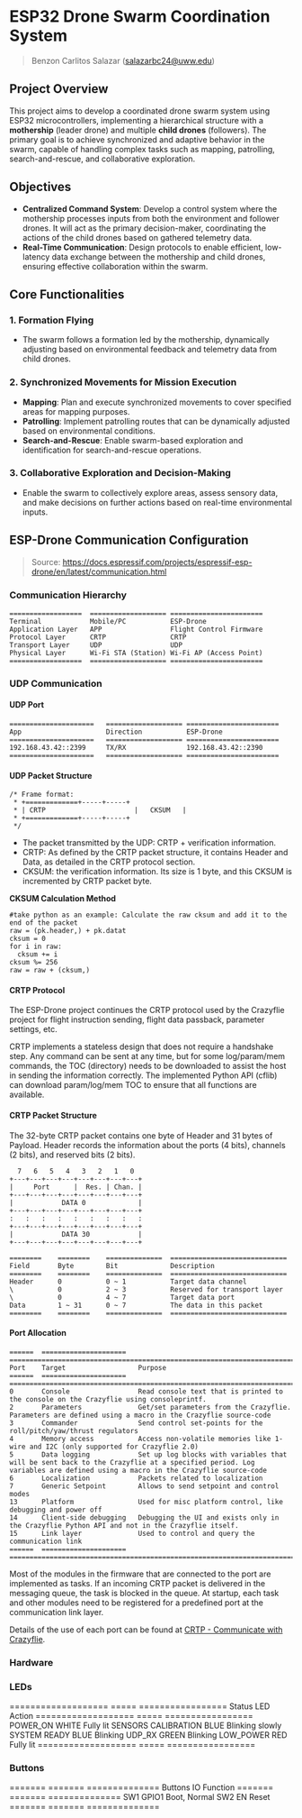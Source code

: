 # ESP32 Drone Swarm Coordination System
> Benzon Carlitos Salazar (salazarbc24@uww.edu)

## Project Overview

This project aims to develop a coordinated drone swarm system using ESP32 microcontrollers, implementing a hierarchical 
structure with a **mothership** (leader drone) and multiple **child drones** (followers). The primary goal is to achieve 
synchronized and adaptive behavior in the swarm, capable of handling complex tasks such as mapping, patrolling, 
search-and-rescue, and collaborative exploration.

## Objectives

- **Centralized Command System**: Develop a control system where the mothership processes inputs from both the 
environment and follower drones. It will act as the primary decision-maker, coordinating the actions of the child drones 
based on gathered telemetry data.
- **Real-Time Communication**: Design protocols to enable efficient, low-latency data exchange between the mothership 
and child drones, ensuring effective collaboration within the swarm.

## Core Functionalities

### 1. Formation Flying
   - The swarm follows a formation led by the mothership, dynamically adjusting based on environmental feedback and 
   telemetry data from child drones.
   
### 2. Synchronized Movements for Mission Execution
   - **Mapping**: Plan and execute synchronized movements to cover specified areas for mapping purposes.
   - **Patrolling**: Implement patrolling routes that can be dynamically adjusted based on environmental conditions.
   - **Search-and-Rescue**: Enable swarm-based exploration and identification for search-and-rescue operations.

### 3. Collaborative Exploration and Decision-Making
   - Enable the swarm to collectively explore areas, assess sensory data, and make decisions on further actions based 
   on real-time environmental inputs.

## ESP-Drone Communication Configuration

> Source: https://docs.espressif.com/projects/espressif-esp-drone/en/latest/communication.html

### Communication Hierarchy

```
==================  =================== =======================
Terminal            Mobile/PC           ESP-Drone
Application Layer   APP                 Flight Control Firmware
Protocol Layer      CRTP                CRTP
Transport Layer     UDP                 UDP
Physical Layer      Wi-Fi STA (Station) Wi-Fi AP (Access Point)
==================  =================== =======================
```

### UDP Communication

#### UDP Port

```
=====================   =================== =======================
App                     Direction           ESP-Drone
=====================   =================== =======================
192.168.43.42::2399     TX/RX               192.168.43.42::2390
=====================   =================== =======================
```

#### UDP Packet Structure

```
/* Frame format:
 * +=============+-----+-----+
 * | CRTP                      |   CKSUM   |
 * +=============+-----+-----+
 */
```

- The packet transmitted by the UDP: CRTP + verification information. 
- CRTP: As defined by the CRTP packet structure, it contains Header and Data, as detailed in the CRTP protocol section. 
- CKSUM: the verification information. Its size is 1 byte, and this CKSUM is incremented by CRTP packet byte.

**CKSUM Calculation Method**

```
#take python as an example: Calculate the raw cksum and add it to the end of the packet
raw = (pk.header,) + pk.datat
cksum = 0
for i in raw:
  cksum += i
cksum %= 256
raw = raw + (cksum,)
```

#### CRTP Protocol

The ESP-Drone project continues the CRTP protocol used by the Crazyflie project for flight instruction sending, flight 
data passback, parameter settings, etc.

CRTP implements a stateless design that does not require a handshake step. Any command can be sent at any time, but for 
some log/param/mem commands, the TOC (directory) needs to be downloaded to assist the host in sending the information 
correctly. The implemented Python API (cflib) can download param/log/mem TOC to ensure that all functions are available.

#### CRTP Packet Structure

The 32-byte CRTP packet contains one byte of Header and 31 bytes of Payload. Header records the information about the 
ports (4 bits), channels (2 bits), and reserved bits (2 bits).

```
  7   6   5   4   3   2   1   0
+---+---+---+---+---+---+---+---+
|     Port      |  Res. | Chan. | 
+---+---+---+---+---+---+---+---+
|            DATA 0             |
+---+---+---+---+---+---+---+---+
:   :   :   :   :   :   :   :   :
+---+---+---+---+---+---+---+---+
|            DATA 30            |
+---+---+---+---+---+---+---+---+

========    ========    ==============  =============================
Field       Byte        Bit             Description
========    ========    ==============  =============================
Header      0           0 ~ 1           Target data channel
\           0           2 ~ 3           Reserved for transport layer
\           0           4 ~ 7           Target data port
Data        1 ~ 31      0 ~ 7           The data in this packet
========    ========    ==============  =============================
```

#### Port Allocation

```
======  =====================   ===================================================================================
Port    Target                  Purpose
======  =====================   ===================================================================================
0       Console                 Read console text that is printed to the console on the Crazyflie using consoleprintf.
2       Parameters              Get/set parameters from the Crazyflie. Parameters are defined using a macro in the Crazyflie source-code
3       Commander               Send control set-points for the roll/pitch/yaw/thrust regulators
4       Memory access           Access non-volatile memories like 1-wire and I2C (only supported for Crazyflie 2.0)
5       Data logging            Set up log blocks with variables that will be sent back to the Crazyflie at a specified period. Log variables are defined using a macro in the Crazyflie source-code
6       Localization            Packets related to localization
7       Generic Setpoint        Allows to send setpoint and control modes
13      Platform                Used for misc platform control, like debugging and power off
14      Client-side debugging   Debugging the UI and exists only in the Crazyflie Python API and not in the Crazyflie itself.
15      Link layer              Used to control and query the communication link
======  =====================   ===================================================================================
```

Most of the modules in the firmware that are connected to the port are implemented as tasks. If an incoming CRTP packet 
is delivered in the messaging queue, the task is blocked in the queue. At startup, each task and other modules need to 
be registered for a predefined port at the communication link layer.

Details of the use of each port can be found at [CRTP - Communicate with Crazyflie](https://www.bitcraze.io/documentation/repository/crazyflie-firmware/master/functional-areas/crtp/).


### Hardware

### LEDs

=================== ===== =================
Status               LED   Action
=================== ===== =================
POWER_ON            WHITE Fully lit
SENSORS CALIBRATION BLUE  Blinking slowly
SYSTEM READY        BLUE  Blinking
UDP_RX              GREEN Blinking
LOW_POWER           RED   Fully lit
=================== ===== =================

### Buttons

======= ======= ==============
Buttons   IO     Function
======= ======= ==============
SW1     GPIO1   Boot, Normal
SW2     EN      Reset
======= ======= ==============
